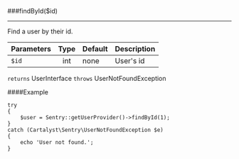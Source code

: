 <a id="findById"></a>
###findById($id)

----------

Find a user by their id.

Parameters                   | Type            | Default       | Description
:--------------------------- | :-------------: | :------------ | :--------------
`$id`                        | int             | none          | User's id

`returns` UserInterface
`throws`  UserNotFoundException

####Example

	try
	{
		$user = Sentry::getUserProvider()->findById(1);
	}
	catch (Cartalyst\Sentry\UserNotFoundException $e)
	{
		echo 'User not found.';
	}